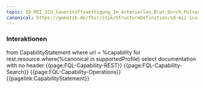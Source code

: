 ```yaml
---
topic: SD_MII_ICU_Sauerstoffsaettigung_Im_Arteriellen_Blut_Durch_Pulsoxymetrie-Interaktionen
canonical: https://gematik.de/fhir/isik/StructureDefinition/sd-mii-icu-o2saettigung-im-arteriellen-blut-durch-pulsoxymetrie
---
```

### Interaktionen

<fql output="inline">
from
    CapabilityStatement
where
    url = %capability
for rest.resource.where(%canonical in supportedProfile)
select
    documentation
with
    no header
</fql>

<tabs>
    <tab title="Interaktionen"> 
        {{page:FQL-Capability-REST}}
    </tab>
    <tab title="Suchparameter">
        {{page:FQL-Capability-Search}}
    </tab>
    <tab title="Operationen">
        {{page:FQL-Capability-Operations}}
    </tab>
    <tab title="Link">
        {{pagelink:CapabilityStatement}}
    </tab>
</tabs>



